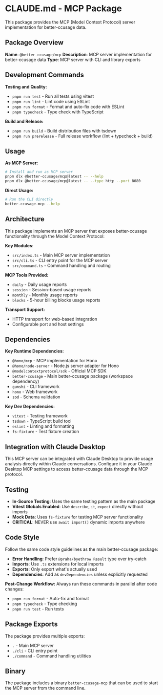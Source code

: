 # CLAUDE.md - MCP Package

This package provides the MCP (Model Context Protocol) server implementation for better-ccusage data.

## Package Overview

**Name**: `@better-ccusage/mcp`
**Description**: MCP server implementation for better-ccusage data
**Type**: MCP server with CLI and library exports

## Development Commands

**Testing and Quality:**

- `pnpm run test` - Run all tests using vitest
- `pnpm run lint` - Lint code using ESLint
- `pnpm run format` - Format and auto-fix code with ESLint
- `pnpm typecheck` - Type check with TypeScript

**Build and Release:**

- `pnpm run build` - Build distribution files with tsdown
- `pnpm run prerelease` - Full release workflow (lint + typecheck + build)

## Usage

**As MCP Server:**

```bash
# Install and run as MCP server
pnpm dlx @better-ccusage/mcp@latest -- --help
pnpm dlx @better-ccusage/mcp@latest -- --type http --port 8080
```

**Direct Usage:**

```bash
# Run the CLI directly
better-ccusage-mcp --help
```

## Architecture

This package implements an MCP server that exposes better-ccusage functionality through the Model Context Protocol:

**Key Modules:**

- `src/index.ts` - Main MCP server implementation
- `src/cli.ts` - CLI entry point for the MCP server
- `src/command.ts` - Command handling and routing

**MCP Tools Provided:**

- `daily` - Daily usage reports
- `session` - Session-based usage reports
- `monthly` - Monthly usage reports
- `blocks` - 5-hour billing blocks usage reports

**Transport Support:**

- HTTP transport for web-based integration
- Configurable port and host settings

## Dependencies

**Key Runtime Dependencies:**

- `@hono/mcp` - MCP implementation for Hono
- `@hono/node-server` - Node.js server adapter for Hono
- `@modelcontextprotocol/sdk` - Official MCP SDK
- `better-ccusage` - Main better-ccusage package (workspace dependency)
- `gunshi` - CLI framework
- `hono` - Web framework
- `zod` - Schema validation

**Key Dev Dependencies:**

- `vitest` - Testing framework
- `tsdown` - TypeScript build tool
- `eslint` - Linting and formatting
- `fs-fixture` - Test fixture creation

## Integration with Claude Desktop

This MCP server can be integrated with Claude Desktop to provide usage analysis directly within Claude conversations. Configure it in your Claude Desktop MCP settings to access better-ccusage data through the MCP protocol.

## Testing

- **In-Source Testing**: Uses the same testing pattern as the main package
- **Vitest Globals Enabled**: Use `describe`, `it`, `expect` directly without imports
- **Mock Data**: Uses `fs-fixture` for testing MCP server functionality
- **CRITICAL**: NEVER use `await import()` dynamic imports anywhere

## Code Style

Follow the same code style guidelines as the main better-ccusage package:

- **Error Handling**: Prefer `@praha/byethrow Result` type over try-catch
- **Imports**: Use `.ts` extensions for local imports
- **Exports**: Only export what's actually used
- **Dependencies**: Add as `devDependencies` unless explicitly requested

**Post-Change Workflow:**
Always run these commands in parallel after code changes:

- `pnpm run format` - Auto-fix and format
- `pnpm typecheck` - Type checking
- `pnpm run test` - Run tests

## Package Exports

The package provides multiple exports:

- `.` - Main MCP server
- `./cli` - CLI entry point
- `./command` - Command handling utilities

## Binary

The package includes a binary `better-ccusage-mcp` that can be used to start the MCP server from the command line.
